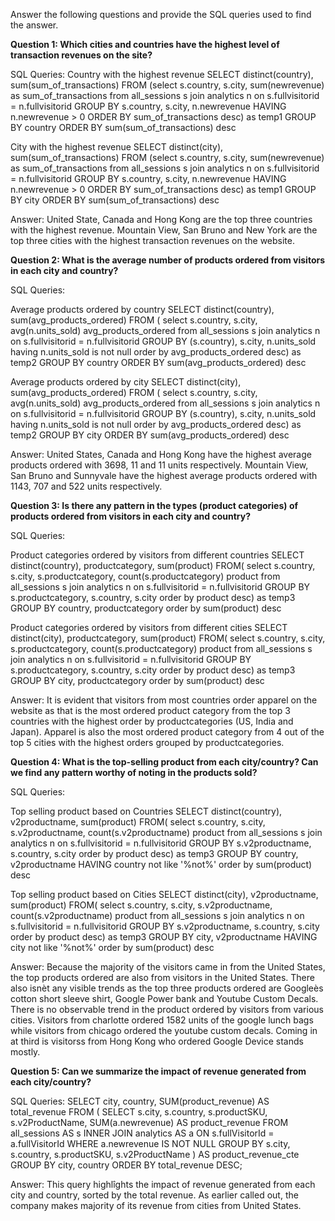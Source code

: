 Answer the following questions and provide the SQL queries used to find the answer.

    
**Question 1: Which cities and countries have the highest level of transaction revenues on the site?**


SQL Queries:
Country with the highest revenue
SELECT distinct(country), sum(sum_of_transactions) 
FROM (select s.country, s.city, sum(newrevenue) as sum_of_transactions
from all_sessions s
join analytics n
on s.fullvisitorid = n.fullvisitorid
GROUP BY s.country, s.city, n.newrevenue
HAVING n.newrevenue > 0
ORDER BY sum_of_transactions desc) as temp1
GROUP BY country
ORDER BY sum(sum_of_transactions) desc

City with the highest revenue
SELECT distinct(city), sum(sum_of_transactions) 
FROM (select s.country, s.city, sum(newrevenue) as sum_of_transactions
from all_sessions s
join analytics n
on s.fullvisitorid = n.fullvisitorid
GROUP BY s.country, s.city, n.newrevenue
HAVING n.newrevenue > 0
ORDER BY sum_of_transactions desc) as temp1
GROUP BY city
ORDER BY sum(sum_of_transactions) desc


Answer:
United State, Canada and Hong Kong are the top three countries with the highest revenue. 
Mountain View, San Bruno and New York are the top three cities with the highest transaction revenues on the website.


**Question 2: What is the average number of products ordered from visitors in each city and country?**


SQL Queries:

Average products ordered by country
SELECT distinct(country), sum(avg_products_ordered)
FROM (
select s.country, s.city, avg(n.units_sold) avg_products_ordered
from all_sessions s
join analytics n
on s.fullvisitorid = n.fullvisitorid
GROUP BY (s.country), s.city, n.units_sold
having n.units_sold is not null
order by avg_products_ordered desc) as temp2
GROUP BY country
ORDER BY sum(avg_products_ordered) desc

Average products ordered by city
SELECT distinct(city), sum(avg_products_ordered)
FROM (
select s.country, s.city, avg(n.units_sold) avg_products_ordered
from all_sessions s
join analytics n
on s.fullvisitorid = n.fullvisitorid
GROUP BY (s.country), s.city, n.units_sold
having n.units_sold is not null
order by avg_products_ordered desc) as temp2
GROUP BY city
ORDER BY sum(avg_products_ordered) desc


Answer:
United States, Canada and Hong Kong have the highest average products ordered with 3698, 11 and 11 units respectively. 
Mountain View, San Bruno and Sunnyvale have the highest average products ordered with 1143, 707 and 522 units respectively.



**Question 3: Is there any pattern in the types (product categories) of products ordered from visitors in each city and country?**


SQL Queries:

Product categories ordered by visitors from different countries
SELECT distinct(country), productcategory, sum(product)
FROM(
	select s.country, s.city, s.productcategory, count(s.productcategory) product
from all_sessions s
join analytics n
on s.fullvisitorid = n.fullvisitorid
GROUP BY s.productcategory, s.country, s.city
order by product desc) as temp3
GROUP BY country, productcategory
order by sum(product) desc

Product categories ordered by visitors from different cities
SELECT distinct(city), productcategory, sum(product)
FROM(
	select s.country, s.city, s.productcategory, count(s.productcategory) product
from all_sessions s
join analytics n
on s.fullvisitorid = n.fullvisitorid
GROUP BY s.productcategory, s.country, s.city
order by product desc) as temp3
GROUP BY city, productcategory
order by sum(product) desc



Answer:
It is evident that visitors from most countries order apparel on the website as that is the most ordered product category from the top 3 countries with the highest order by productcategories (US, India and Japan).
Apparel is also the most ordered product category from 4 out of the top 5 cities with the highest orders grouped by productcategories.



**Question 4: What is the top-selling product from each city/country? Can we find any pattern worthy of noting in the products sold?**


SQL Queries:

Top selling product based on Countries
SELECT distinct(country), v2productname, sum(product)
FROM(
	select s.country, s.city, s.v2productname, count(s.v2productname) product
from all_sessions s
join analytics n
on s.fullvisitorid = n.fullvisitorid
GROUP BY s.v2productname, s.country, s.city
order by product desc) as temp3
GROUP BY country, v2productname
HAVING country not like '%not%'
order by sum(product) desc

Top selling product based on Cities
SELECT distinct(city), v2productname, sum(product)
FROM(
	select s.country, s.city, s.v2productname, count(s.v2productname) product
from all_sessions s
join analytics n
on s.fullvisitorid = n.fullvisitorid
GROUP BY s.v2productname, s.country, s.city
order by product desc) as temp3
GROUP BY city, v2productname
HAVING city not like '%not%'
order by sum(product) desc


Answer:
Because the majority of the visitors came in from the United States, the top products ordered are also from visitors in the United States. There also isnèt any visible trends as the top three products ordered are Googleès cotton short sleeve shirt, Google Power bank and Youtube Custom Decals.
There is no observable trend in the product ordered by visitors from various cities. Visitors from charlotte ordered 1582 units of the google lunch bags while visitors from chicago ordered the youtube custom decals. Coming in at third is visitorss from Hong Kong who ordered Google Device stands mostly. 

**Question 5: Can we summarize the impact of revenue generated from each city/country?**

SQL Queries:
SELECT
    city,
    country,
    SUM(product_revenue) AS total_revenue
FROM (
    SELECT
        s.city,
        s.country,
        s.productSKU,
        s.v2ProductName,
        SUM(a.newrevenue) AS product_revenue
    FROM
        all_sessions AS s
    INNER JOIN
        analytics AS a 
	ON s.fullVisitorId = a.fullVisitorId
    WHERE
        a.newrevenue IS NOT NULL
    GROUP BY
        s.city,
        s.country,
        s.productSKU,
        s.v2ProductName
) AS product_revenue_cte
GROUP BY
    city,
    country
ORDER BY
    total_revenue DESC;


Answer:
This query highlîghts the impact of revenue generated from each city and country, sorted by the total revenue.
As earlier called out, the company makes majority of its revenue from cities from United States.






